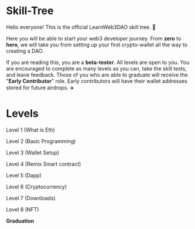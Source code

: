 # Skill-Tree





Hello everyone! This is the official LearnWeb3DAO skill tree. 🌴

Here you will be able to start your web3 developer journey. From **zero** to **hero**, we will take you from setting up your first crypto-wallet all the way to creating a DAO. 

If you are reading this, you are a **beta-tester**. All levels are open to you. You are encouraged to complete as many levels as you can, take the skill tests, and leave feedback. Those of you who are able to graduate will receive the "**Early Contributor**" role. Early contributors will have their wallet addresses stored for future airdrops. ✈️

# Levels

Level 1 (What is Eth)

Level 2 (Basic Programming)

Level 3 (Wallet Setup)

Level 4 (Remix Smart contract)

Level 5 (Dapp)

Level 6 (Cryptocurrency)

Level 7 (Downloads)

Level 8 (NFT)

**Graduation**
